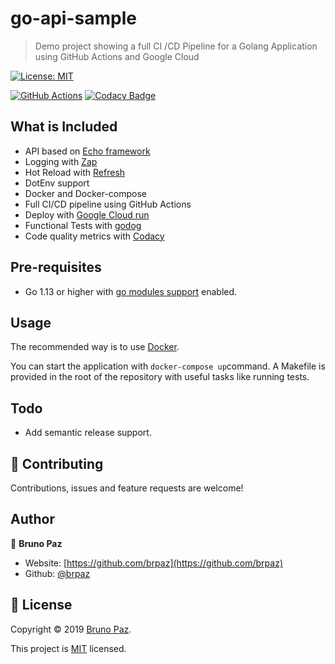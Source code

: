 # go-api-sample

> Demo project showing a full CI /CD Pipeline for a Golang Application using GitHub Actions and Google Cloud

[![License: MIT](https://img.shields.io/badge/License-MIT-yellow.svg?style=for-the-badge)](LICENSE)

[![GitHub Actions](https://github.com/brpaz/go-api-sample/workflows/CI/badge.svg?style=for-the-badge)](https://github.com/brpaz/go-api-sample/actions)
[![Codacy Badge](https://api.codacy.com/project/badge/Grade/8c79d720eb364a2cb0ef2f3d98a1874d)](https://www.codacy.com/manual/brpaz/go-api-sample?utm_source=github.com&amp;utm_medium=referral&amp;utm_content=brpaz/go-api-sample&amp;utm_campaign=Badge_Grade)

## What is Included

* API based on [Echo framework](https://echo.labstack.com/)
* Logging with [Zap](https://github.com/uber-go/zap)
* Hot Reload with [Refresh](https://github.com/markbates/refresh)
* DotEnv support
* Docker and Docker-compose
* Full CI/CD pipeline using GitHub Actions
* Deploy with [Google Cloud run](https://cloud.google.com/run/)
* Functional Tests with [godog](https://github.com/DATA-DOG/godog)
* Code quality metrics with [Codacy](https://codacy.com)

## Pre-requisites

- Go 1.13 or higher with [go modules support](https://github.com/golang/go/wiki/Modules) enabled.

## Usage

The recommended way is to use [Docker](https://www.docker.com/).

You can start the application with ```docker-compose up```command. A Makefile is provided in the root of the repository with useful tasks like running tests.

## Todo

* Add semantic release support.


## 🤝 Contributing

Contributions, issues and feature requests are welcome!

## Author

👤 **Bruno Paz**

  * Website: [https://github.com/brpaz](https://github.com/brpaz)
  * Github: [@brpaz](https://github.com/brpaz)

## 📝 License

Copyright © 2019 [Bruno Paz](https://github.com/brpaz).

This project is [MIT](LICENSE) licensed.
